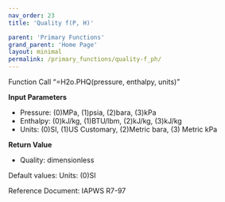 ```yaml
---
nav_order: 23
title: 'Quality f(P, H)'

parent: 'Primary Functions'
grand_parent: 'Home Page'
layout: minimal
permalink: /primary_functions/quality-f_ph/
---
```


Function Call “=H2o.PHQ(pressure, enthalpy, units)”

**Input Parameters**

- Pressure: (0)MPa, (1)psia, (2)bara, (3)kPa
- Enthalpy: (0)kJ/kg, (1)BTU/lbm, (2)kJ/kg, (3)kJ/kg
- Units: (0)SI, (1)US Customary, (2)Metric bara, (3) Metric kPa

**Return Value**

- Quality: dimensionless

Default values: Units: (0)SI

Reference Document: IAPWS R7-97
